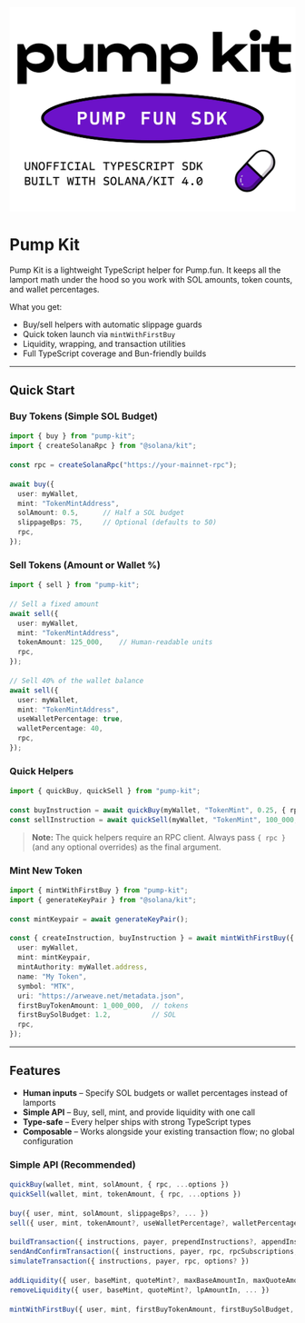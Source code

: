 ![Pump Kit](pump-kit.jpeg)

# Pump Kit

Pump Kit is a lightweight TypeScript helper for Pump.fun. It keeps all the lamport math under the hood so you work with SOL amounts, token counts, and wallet percentages.

What you get:

- Buy/sell helpers with automatic slippage guards
- Quick token launch via `mintWithFirstBuy`
- Liquidity, wrapping, and transaction utilities
- Full TypeScript coverage and Bun-friendly builds

---

## Quick Start

### Buy Tokens (Simple SOL Budget)

```ts
import { buy } from "pump-kit";
import { createSolanaRpc } from "@solana/kit";

const rpc = createSolanaRpc("https://your-mainnet-rpc");

await buy({
  user: myWallet,
  mint: "TokenMintAddress",
  solAmount: 0.5,      // Half a SOL budget
  slippageBps: 75,     // Optional (defaults to 50)
  rpc,
});
```

### Sell Tokens (Amount or Wallet %)

```ts
import { sell } from "pump-kit";

// Sell a fixed amount
await sell({
  user: myWallet,
  mint: "TokenMintAddress",
  tokenAmount: 125_000,    // Human-readable units
  rpc,
});

// Sell 40% of the wallet balance
await sell({
  user: myWallet,
  mint: "TokenMintAddress",
  useWalletPercentage: true,
  walletPercentage: 40,
  rpc,
});
```

### Quick Helpers

```ts
import { quickBuy, quickSell } from "pump-kit";

const buyInstruction = await quickBuy(myWallet, "TokenMint", 0.25, { rpc });
const sellInstruction = await quickSell(myWallet, "TokenMint", 100_000, { rpc });
```

> **Note:** The quick helpers require an RPC client. Always pass `{ rpc }` (and any optional overrides) as the final argument.

### Mint New Token

```ts
import { mintWithFirstBuy } from "pump-kit";
import { generateKeyPair } from "@solana/kit";

const mintKeypair = await generateKeyPair();

const { createInstruction, buyInstruction } = await mintWithFirstBuy({
  user: myWallet,
  mint: mintKeypair,
  mintAuthority: myWallet.address,
  name: "My Token",
  symbol: "MTK",
  uri: "https://arweave.net/metadata.json",
  firstBuyTokenAmount: 1_000_000,  // tokens
  firstBuySolBudget: 1.2,          // SOL
  rpc,
});
```

---

## Features

- **Human inputs** – Specify SOL budgets or wallet percentages instead of lamports
- **Simple API** – Buy, sell, mint, and provide liquidity with one call
- **Type-safe** – Every helper ships with strong TypeScript types
- **Composable** – Works alongside your existing transaction flow; no global configuration

### Simple API (Recommended)

```ts
quickBuy(wallet, mint, solAmount, { rpc, ...options })
quickSell(wallet, mint, tokenAmount, { rpc, ...options })

buy({ user, mint, solAmount, slippageBps?, ... })
sell({ user, mint, tokenAmount?, useWalletPercentage?, walletPercentage?, ... })

buildTransaction({ instructions, payer, prependInstructions?, appendInstructions?, rpc })
sendAndConfirmTransaction({ instructions, payer, rpc, rpcSubscriptions, ... })
simulateTransaction({ instructions, payer, rpc, options? })

addLiquidity({ user, baseMint, quoteMint?, maxBaseAmountIn, maxQuoteAmountIn, ... })
removeLiquidity({ user, baseMint, quoteMint?, lpAmountIn, ... })

mintWithFirstBuy({ user, mint, firstBuyTokenAmount, firstBuySolBudget, ... })
```
